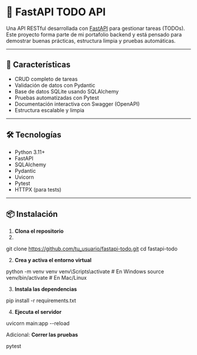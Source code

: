 # 📝 FastAPI TODO API

Una API RESTful desarrollada con [FastAPI](https://fastapi.tiangolo.com/) para gestionar tareas (TODOs). Este proyecto forma parte de mi portafolio backend y está pensado para demostrar buenas prácticas, estructura limpia y pruebas automáticas.

---

## 🚀 Características

- CRUD completo de tareas
- Validación de datos con Pydantic
- Base de datos SQLite usando SQLAlchemy
- Pruebas automatizadas con Pytest
- Documentación interactiva con Swagger (OpenAPI)
- Estructura escalable y limpia

---

## 🛠️ Tecnologías

- Python 3.11+
- FastAPI
- SQLAlchemy
- Pydantic
- Uvicorn
- Pytest
- HTTPX (para tests)

---

## 📦 Instalación

1. **Clona el repositorio**
2. 
git clone https://github.com/tu_usuario/fastapi-todo.git
cd fastapi-todo

2. **Crea y activa el entorno virtual**

python -m venv venv
venv\Scripts\activate  # En Windows
source venv/bin/activate  # En Mac/Linux

3. **Instala las dependencias**

pip install -r requirements.txt

4. **Ejecuta el servidor**

uvicorn main:app --reload

Adicional: **Correr las pruebas**

pytest

